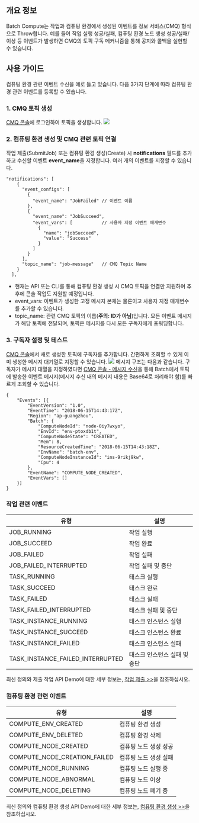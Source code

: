 ## 개요 정보
Batch Compute는 작업과 컴퓨팅 환경에서 생성된 이벤트를 정보 서비스(CMQ) 형식으로 Throw합니다. 예를 들어 작업 실행 성공/실패, 컴퓨팅 환경 노드 생성 성공/실패/이상 등 이벤트가 발생하면 CMQ의 토픽 구독 메커니즘을 통해 공지와 콜백을 실현할 수 있습니다.

## 사용 가이드
컴퓨팅 환경 관련 이벤트 수신을 예로 들고 있습니다. 다음 3가지 단계에 따라 컴퓨팅 환경 관련 이벤트를 등록할 수 있습니다.

### 1. CMQ 토픽 생성
[CMQ 콘솔](https://console.cloud.tencent.com/mq/topic?rid=1)에 로그인하여 토픽을 생성합니다.
![](https://main.qcloudimg.com/raw/c66c7254a3d5f480500c6bce80e75aff)
### 2. 컴퓨팅 환경 생성 및 CMQ 관련 토픽 연결
작업 제출(SubmitJob) 또는 컴퓨팅 환경 생성(Create) 시 **notifications** 필드를 추가하고 수신할 이벤트 **event_name**을 지정합니다. 여러 개의 이벤트를 지정할 수 있습니다.
```
"notifications": [
    {
      "event_configs": [
        {
          "event_name": "JobFailed" // 이벤트 이름
        },
        {
          "event_name": "JobSucceed",
          "event_vars": [           // 사용자 지정 이벤트 매개변수
            {
              "name": "jobSucceed",
              "value": "Success"
            }
          ]
        }
      ],
      "topic_name": "job-message"   // CMQ Topic Name
    }
  ],
```
* 현재는 API 또는 CLI를 통해 컴퓨팅 환경 생성 시 CMQ 토픽을 연결만 지원하며 추후에 콘솔 작업도 지원할 예정입니다.
* event_vars: 이벤트가 생성한 고정 메시지 본체는 물론이고 사용자 지정 매개변수를 추가할 수 있습니다.
* topic_name: 관련 CMQ 토픽의 이름(**주의: ID가 아님**)입니다. 모든 이벤트 메시지가 해당 토픽에 전달되며, 토픽은 메시지를 다시 모든 구독자에게 포워딩합니다.

### 3. 구독자 설정 및 테스트
[CMQ 콘솔](https://console.cloud.tencent.com/mq/topic?rid=1)에서 새로 생성한 토픽에 구독자를 추가합니다. 간편하게 조회할 수 있게 이미 생성한 메시지 대기열로 지정할 수 있습니다.
![](https://main.qcloudimg.com/raw/2bdbba09e0486937e26360d17e968be6)
메시지 구조는 다음과 같습니다. 구독자가 메시지 대열을 지정하였다면 [CMQ 콘솔 - 메시지 수신](https://console.cloud.tencent.com/mq/receive)을 통해 Batch에서 토픽에 발송한 이벤트 메시지(메시지 수신 내의 메시지 내용은 Base64로 처리해야 함)를 빠르게 조회할 수 있습니다.
```
{
	"Events": [{
		"EventVersion": "1.0",
		"EventTime": "2018-06-15T14:43:17Z",
		"Region": "ap-guangzhou",
		"Batch": {
			"ComputeNodeId": "node-0iy7wxyo",
			"EnvId": "env-ptoxdb1t",
			"ComputeNodeState": "CREATED",
			"Mem": 8,
			"ResourceCreatedTime": "2018-06-15T14:43:18Z",
			"EnvName": "batch-env",
			"ComputeNodeInstanceId": "ins-9rikj9kw",
			"Cpu": 4
		},
		"EventName": "COMPUTE_NODE_CREATED",
		"EventVars": []
	}]
}
```

### 작업 관련 이벤트
유형 | 설명
-----|------
JOB_RUNNING | 작업 실행
JOB_SUCCEED | 작업 완료
JOB_FAILED | 작업 실패
JOB_FAILED_INTERRUPTED | 작업 실패 및 중단 
TASK_RUNNING | 태스크 실행
TASK_SUCCEED | 태스크 완료
TASK_FAILED | 태스크 실패
TASK_FAILED_INTERRUPTED | 태스크 실패 및 중단
TASK_INSTANCE_RUNNING | 태스크 인스턴스 실행
TASK_INSTANCE_SUCCEED | 태스크 인스턴스 완료
TASK_INSTANCE_FAILED | 태스크 인스턴스 실패
TASK_INSTANCE_FAILED_INTERRUPTED | 태스크 인스턴스 실패 및 중단

최신 정의와 제출 작업 API Demo에 대한 세부 정보는, [작업 제출 >>](https://cloud.tencent.com/document/product/599/12683)을 참조하십시오.

### 컴퓨팅 환경 관련 이벤트
유형 | 설명
-----|------
COMPUTE_ENV_CREATED | 컴퓨팅 환경 생성
COMPUTE_ENV_DELETED | 컴퓨팅 환경 삭제
COMPUTE_NODE_CREATED | 컴퓨팅 노드 생성 성공
COMPUTE_NODE_CREATION_FAILED |  컴퓨팅 노드 생성 실패
COMPUTE_NODE_RUNNING | 컴퓨팅 노드 실행 중
COMPUTE_NODE_ABNORMAL | 컴퓨팅 노드 이상
COMPUTE_NODE_DELETING | 컴퓨팅 노드 폐기 중 

최신 정의와 컴퓨팅 환경 생성 API Demo에 대한 세부 정보는, [컴퓨팅 환경 생성 >>](https://cloud.tencent.com/document/product/599/12683)을 참조하십시오.

